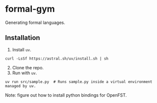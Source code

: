 # formal-gym

Generating formal languages.

## Installation

1. Install `uv`.

```shell
curl -LsSf https://astral.sh/uv/install.sh | sh
```

2. Clone the repo.
3. Run with `uv`.

```shell
uv run src/sample.py  # Runs sample.py inside a virtual environment managed by uv.
```

Note: figure out how to install python bindings for OpenFST.
